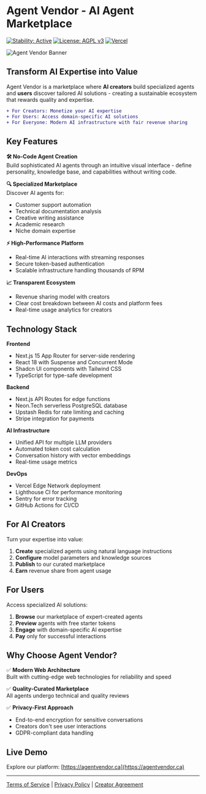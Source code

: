 # Agent Vendor - AI Agent Marketplace

[![Stability: Active](https://img.shields.io/badge/stability-active-success.svg)](https://github.com/agentvendor/agentvendor.ca)
[![License: AGPL v3](https://img.shields.io/badge/License-AGPL_v3-blue.svg)](https://www.gnu.org/licenses/agpl-3.0)
[![Vercel](https://img.shields.io/badge/Deployed%20on-Vercel-black.svg)](https://agentvendor.ca)

![Agent Vendor Banner](https://agentvendor.ca/og-image.jpg)

## Transform AI Expertise into Value

Agent Vendor is a marketplace where **AI creators** build specialized agents and **users** discover tailored AI solutions - creating a sustainable ecosystem that rewards quality and expertise.

```diff
+ For Creators: Monetize your AI expertise
+ For Users: Access domain-specific AI solutions
+ For Everyone: Modern AI infrastructure with fair revenue sharing
```

## Key Features

**🛠️ No-Code Agent Creation**  
Build sophisticated AI agents through an intuitive visual interface - define personality, knowledge base, and capabilities without writing code.

**🔍 Specialized Marketplace**  
Discover AI agents for:
- Customer support automation
- Technical documentation analysis
- Creative writing assistance
- Academic research
- Niche domain expertise

**⚡ High-Performance Platform**  
- Real-time AI interactions with streaming responses
- Secure token-based authentication
- Scalable infrastructure handling thousands of RPM

**📈 Transparent Ecosystem**  
- Revenue sharing model with creators
- Clear cost breakdown between AI costs and platform fees
- Real-time usage analytics for creators

## Technology Stack

**Frontend**
- Next.js 15 App Router for server-side rendering
- React 18 with Suspense and Concurrent Mode
- Shadcn UI components with Tailwind CSS
- TypeScript for type-safe development

**Backend**
- Next.js API Routes for edge functions
- Neon.Tech serverless PostgreSQL database
- Upstash Redis for rate limiting and caching
- Stripe integration for payments

**AI Infrastructure**
- Unified API for multiple LLM providers
- Automated token cost calculation
- Conversation history with vector embeddings
- Real-time usage metrics

**DevOps**
- Vercel Edge Network deployment
- Lighthouse CI for performance monitoring
- Sentry for error tracking
- GitHub Actions for CI/CD

## For AI Creators

Turn your expertise into value:
1. **Create** specialized agents using natural language instructions
2. **Configure** model parameters and knowledge sources
3. **Publish** to our curated marketplace
4. **Earn** revenue share from agent usage

## For Users

Access specialized AI solutions:
1. **Browse** our marketplace of expert-created agents
2. **Preview** agents with free starter tokens
3. **Engage** with domain-specific AI expertise
4. **Pay** only for successful interactions

## Why Choose Agent Vendor?

✅ **Modern Web Architecture**  
Built with cutting-edge web technologies for reliability and speed

✅ **Quality-Curated Marketplace**  
All agents undergo technical and quality reviews

✅ **Privacy-First Approach**  
- End-to-end encryption for sensitive conversations
- Creators don't see user interactions
- GDPR-compliant data handling

## Live Demo

Explore our platform: [https://agentvendor.ca](https://agentvendor.ca)

---

[Terms of Service](https://agentvendor.ca/terms) | [Privacy Policy](https://agentvendor.ca/privacy) | [Creator Agreement](https://agentvendor.ca/creators)
